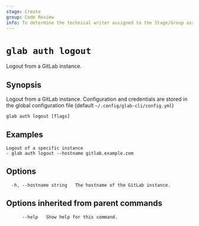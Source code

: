 ```yaml
---
stage: Create
group: Code Review
info: To determine the technical writer assigned to the Stage/Group associated with this page, see https://about.gitlab.com/handbook/product/ux/technical-writing/#assignments
---
```


<!--
This documentation is auto generated by a script.
Please do not edit this file directly. Run `make gen-docs` instead.
-->

# `glab auth logout`

Logout from a GitLab instance.

## Synopsis

Logout from a GitLab instance.
Configuration and credentials are stored in the global configuration file (default `~/.config/glab-cli/config.yml`)

```plaintext
glab auth logout [flags]
```

## Examples

```console
Logout of a specific instance
- glab auth logout --hostname gitlab.example.com

```

## Options

```plaintext
  -h, --hostname string   The hostname of the GitLab instance.
```

## Options inherited from parent commands

```plaintext
      --help   Show help for this command.
```
